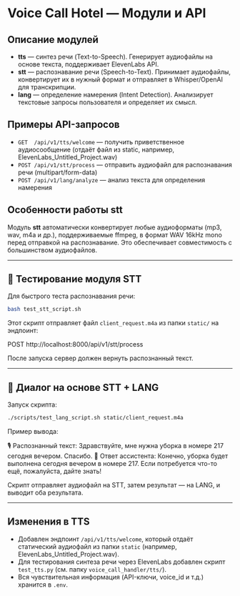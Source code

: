 # Voice Call Hotel — Модули и API

## Описание модулей

- **tts** — синтез речи (Text-to-Speech). Генерирует аудиофайлы на основе текста, поддерживает ElevenLabs API.
- **stt** — распознавание речи (Speech-to-Text). Принимает аудиофайлы, конвертирует их в нужный формат и отправляет в Whisper/OpenAI для транскрипции.
- **lang** — определение намерения (Intent Detection). Анализирует текстовые запросы пользователя и определяет их смысл.

## Примеры API-запросов

- `GET  /api/v1/tts/welcome` — получить приветственное аудиосообщение (отдаёт файл из static, например, ElevenLabs_Untitled_Project.wav)
- `POST /api/v1/stt/process` — отправить аудиофайл для распознавания речи (multipart/form-data)
- `POST /api/v1/lang/analyze` — анализ текста для определения намерения

## Особенности работы stt

Модуль **stt** автоматически конвертирует любые аудиоформаты (mp3, wav, m4a и др.), поддерживаемые ffmpeg, в формат WAV 16kHz mono перед отправкой на распознавание. Это обеспечивает совместимость с большинством аудиофайлов.

---

## 🧪 Тестирование модуля STT
Для быстрого теста распознавания речи:

```bash
bash test_stt_script.sh
```

Этот скрипт отправляет файл `client_request.m4a` из папки `static/` на эндпоинт:

POST http://localhost:8000/api/v1/stt/process

После запуска сервер должен вернуть распознанный текст.

---

## 🧠 Диалог на основе STT + LANG

Запуск скрипта:
```bash
./scripts/test_lang_script.sh static/client_request.m4a
```

Пример вывода:

🎙️  Распознанный текст: Здравствуйте, мне нужна уборка в номере 217 сегодня вечером. Спасибо.
💭 Ответ ассистента: Конечно, уборка будет выполнена сегодня вечером в номере 217. Если потребуется что-то ещё, пожалуйста, дайте знать!

Скрипт отправляет аудиофайл на STT, затем результат — на LANG, и выводит оба результата.

---

## Изменения в TTS
- Добавлен эндпоинт `/api/v1/tts/welcome`, который отдаёт статический аудиофайл из папки `static` (например, ElevenLabs_Untitled_Project.wav).
- Для тестирования синтеза речи через ElevenLabs добавлен скрипт `test_tts.py` (см. папку `voice_call_handler/tts/`).
- Вся чувствительная информация (API-ключи, voice_id и т.д.) хранится в `.env`. 